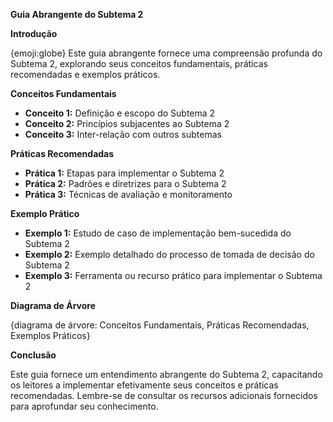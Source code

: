 **Guia Abrangente do Subtema 2**

**Introdução**

{emoji:globe} Este guia abrangente fornece uma compreensão profunda do Subtema 2, explorando seus conceitos fundamentais, práticas recomendadas e exemplos práticos.

**Conceitos Fundamentais**

* **Conceito 1:** Definição e escopo do Subtema 2
* **Conceito 2:** Princípios subjacentes ao Subtema 2
* **Conceito 3:** Inter-relação com outros subtemas

**Práticas Recomendadas**

* **Prática 1:** Etapas para implementar o Subtema 2
* **Prática 2:** Padrões e diretrizes para o Subtema 2
* **Prática 3:** Técnicas de avaliação e monitoramento

**Exemplo Prático**

* **Exemplo 1:** Estudo de caso de implementação bem-sucedida do Subtema 2
* **Exemplo 2:** Exemplo detalhado do processo de tomada de decisão do Subtema 2
* **Exemplo 3:** Ferramenta ou recurso prático para implementar o Subtema 2

**Diagrama de Árvore**

{diagrama de árvore: Conceitos Fundamentais, Práticas Recomendadas, Exemplos Práticos}

**Conclusão**

Este guia fornece um entendimento abrangente do Subtema 2, capacitando os leitores a implementar efetivamente seus conceitos e práticas recomendadas. Lembre-se de consultar os recursos adicionais fornecidos para aprofundar seu conhecimento.